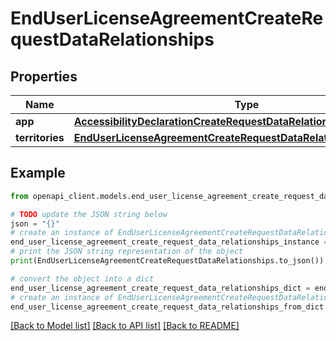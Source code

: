 # EndUserLicenseAgreementCreateRequestDataRelationships


## Properties

Name | Type | Description | Notes
------------ | ------------- | ------------- | -------------
**app** | [**AccessibilityDeclarationCreateRequestDataRelationshipsApp**](AccessibilityDeclarationCreateRequestDataRelationshipsApp.md) |  | 
**territories** | [**EndUserLicenseAgreementCreateRequestDataRelationshipsTerritories**](EndUserLicenseAgreementCreateRequestDataRelationshipsTerritories.md) |  | 

## Example

```python
from openapi_client.models.end_user_license_agreement_create_request_data_relationships import EndUserLicenseAgreementCreateRequestDataRelationships

# TODO update the JSON string below
json = "{}"
# create an instance of EndUserLicenseAgreementCreateRequestDataRelationships from a JSON string
end_user_license_agreement_create_request_data_relationships_instance = EndUserLicenseAgreementCreateRequestDataRelationships.from_json(json)
# print the JSON string representation of the object
print(EndUserLicenseAgreementCreateRequestDataRelationships.to_json())

# convert the object into a dict
end_user_license_agreement_create_request_data_relationships_dict = end_user_license_agreement_create_request_data_relationships_instance.to_dict()
# create an instance of EndUserLicenseAgreementCreateRequestDataRelationships from a dict
end_user_license_agreement_create_request_data_relationships_from_dict = EndUserLicenseAgreementCreateRequestDataRelationships.from_dict(end_user_license_agreement_create_request_data_relationships_dict)
```
[[Back to Model list]](../README.md#documentation-for-models) [[Back to API list]](../README.md#documentation-for-api-endpoints) [[Back to README]](../README.md)


